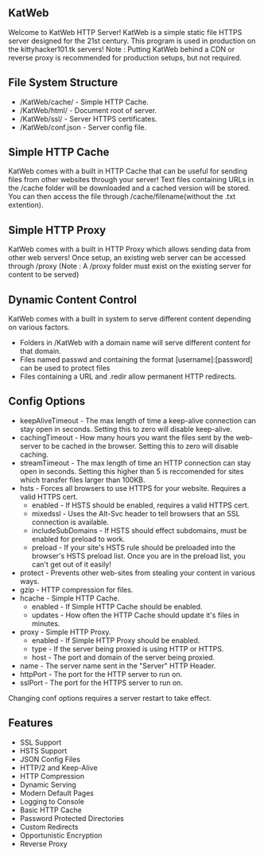 ## KatWeb
Welcome to KatWeb HTTP Server!
KatWeb is a simple static file HTTPS server designed for the 21st century.
This program is used in production on the kittyhacker101.tk servers!
Note : Putting KatWeb behind a CDN or reverse proxy is recommended for production setups, but not required.

## File System Structure
- /KatWeb/cache/ - Simple HTTP Cache.
- /KatWeb/html/ - Document root of server.
- /KatWeb/ssl/ - Server HTTPS certificates.
- /KatWeb/conf.json - Server config file.

## Simple HTTP Cache
KatWeb comes with a built in HTTP Cache that can be useful for sending files from other websites through your server!
Text files containing URLs in the /cache folder will be downloaded and a cached version will be stored. You can then access the file through /cache/filename(without the .txt extention).

## Simple HTTP Proxy
KatWeb comes with a built in HTTP Proxy which allows sending data from other web servers! Once setup, an existing web server can be accessed through /proxy (Note : A /proxy folder must exist on the existing server for content to be served)

## Dynamic Content Control
KatWeb comes with a built in system to serve different content depending on various factors.
 - Folders in /KatWeb with a domain name will serve different content for that domain.
 - Files named passwd and containing the format [username]:[password] can be used to protect files
 - Files containing a URL and .redir allow permanent HTTP redirects.

## Config Options
- keepAliveTimeout - The max length of time a keep-alive connection can stay open in seconds. Setting this to zero will disable keep-alive.
- cachingTimeout - How many hours you want the files sent by the web-server to be cached in the browser. Setting this to zero will disable caching.
- streamTimeout - The max length of time an HTTP connection can stay open in seconds. Setting this higher than 5 is reccomended for sites which transfer files larger than 100KB.
- hsts - Forces all browsers to use HTTPS for your website. Requires a valid HTTPS cert.
  * enabled - If HSTS should be enabled, requires a valid HTTPS cert.
  * mixedssl - Uses the Alt-Svc header to tell browsers that an SSL connection is available.
  * includeSubDomains - If HSTS should effect subdomains, must be enabled for preload to work.
  * preload - If your site's HSTS rule should be preloaded into the browser's HSTS preload list. Once you are in the preload list, you can't get out of it easily!
- protect - Prevents other web-sites from stealing your content in various ways.
- gzip - HTTP compression for files.
- hcache - Simple HTTP Cache.
  * enabled - If Simple HTTP Cache should be enabled.
  * updates - How often the HTTP Cache should update it's files in minutes.
- proxy - Simple HTTP Proxy.
  * enabled - If Simple HTTP Proxy should be enabled.
  * type - If the server being proxied is using HTTP or HTTPS.
  * host - The port and domain of the server being proxied.
- name - The server name sent in the "Server" HTTP Header.
- httpPort - The port for the HTTP server to run on.
- sslPort - The port for the HTTPS server to run on.

Changing conf options requires a server restart to take effect.

## Features
- SSL Support
- HSTS Support
- JSON Config Files
- HTTP/2 and Keep-Alive
- HTTP Compression
- Dynamic Serving
- Modern Default Pages
- Logging to Console
- Basic HTTP Cache
- Password Protected Directories
- Custom Redirects
- Opportunistic Encryption
- Reverse Proxy
